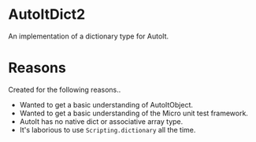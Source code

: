 AutoItDict2
===========

An implementation of a dictionary type for AutoIt.

Reasons
=======
Created for the following reasons..

* Wanted to get a basic understanding of AutoItObject.
* Wanted to get a basic understanding of the Micro unit test framework.
* AutoIt has no native dict or associative array type.
* It's laborious to use `Scripting.dictionary` all the time.


